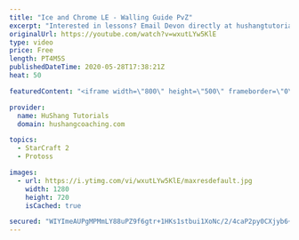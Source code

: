 ```yaml
---
title: "Ice and Chrome LE - Walling Guide PvZ"
excerpt: "Interested in lessons? Email Devon directly at hushangtutorials@outlook.com ------------------------------------------------------------------------------------------------------- Want to support HuShang Tutorials directly? Patreon is a website where you can contribute a monthly donation that will help"
originalUrl: https://youtube.com/watch?v=wxutLYw5KlE
type: video
price: Free
length: PT4M5S
publishedDateTime: 2020-05-28T17:38:21Z
heat: 50

featuredContent: "<iframe width=\"800\" height=\"500\" frameborder=\"0\" src=\"https://www.youtube.com/embed/wxutLYw5KlE\" allow=\"accelerometer; autoplay; encrypted-media; gyroscope; picture-in-picture\" allowfullscreen></iframe>"

provider:
  name: HuShang Tutorials
  domain: hushangcoaching.com

topics:
  - StarCraft 2
  - Protoss

images:
  - url: https://i.ytimg.com/vi/wxutLYw5KlE/maxresdefault.jpg
    width: 1280
    height: 720
    isCached: true

secured: "WIYImeAUPgMPMmLY88uPZ9f6gtr+1HKs1stbui1XoNc/2/4caP2py0CXjyb6+eMPxK8cwLSPyPwyVj90fWeh+2h76+1F8hj57/F1RMUvrbznQhkXlx9CVb5fR7l0DaH0R3x32c2hfDd5Tcv5yeTqfNRGNpay52fd/kG6SDUXISvG3kePuqQvl0OEqAcA1me5+W3EBRY+mcenajI5VvcqgNhkHh3vO7XV+njiGbwRsy6+vbflveqyVw4mlj4UGoz4sH50ssEQhQulDp635FoI9u1sTppYotVXcJBRFB3B+Ul4EzH7ofQoDOIwWi/EywkM/nfBK6tjFbtG7BQfVzslneo1VRf1pqqNcO9Nli7+LwTVhtzuLbLnRRLZzOfRg92i4vG9p0wmEy3K7j5hRAf+wCA5ThQAdyF2Wfw8uAl939o=;033ObYZ5933ST8X5X1XjYQ=="
---
```


